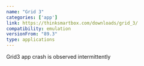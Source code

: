 ```yaml
---
name: "Grid 3"
categories: ['app']
link: https://thinksmartbox.com/downloads/grid_3/
compatibility: emulation
versionFrom: "89.3"
type: applications
---
```


Grid3 app crash is observed intermittently